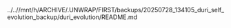 ../..//mnt/h/ARCHIVE/.UNWRAP/FIRST/backups/20250728_134105_duri_self_evolution_backup/duri_evolution/README.md